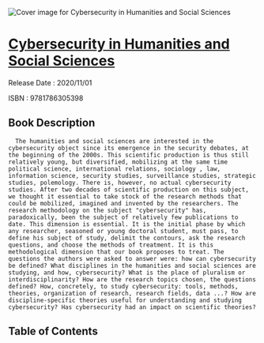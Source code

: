 ![Cover image for Cybersecurity in Humanities and Social Sciences](https://imgdetail.ebookreading.net/cover/cover/202109/EB9781786305398.jpg)

[Cybersecurity in Humanities and Social Sciences](https://ebookreading.net/view/book/Cybersecurity+in+Humanities+and+Social+Sciences-EB9781786305398_1.html "Cybersecurity in Humanities and Social Sciences")
====================================================================================================================

Release Date : 2020/11/01

ISBN : 9781786305398

Book Description
-----------------

      The humanities and social sciences are interested in the cybersecurity object since its emergence in the security debates, at the beginning of the 2000s. This scientific production is thus still relatively young, but diversified, mobilizing at the same time political science, international relations, sociology , law, information science, security studies, surveillance studies, strategic studies, polemology. There is, however, no actual cybersecurity studies. After two decades of scientific production on this subject, we thought it essential to take stock of the research methods that could be mobilized, imagined and invented by the researchers. The research methodology on the subject "cybersecurity" has, paradoxically, been the subject of relatively few publications to date. This dimension is essential. It is the initial phase by which any researcher, seasoned or young doctoral student, must pass, to define his subject of study, delimit the contours, ask the research questions, and choose the methods of treatment. It is this methodological dimension that our book proposes to treat. The questions the authors were asked to answer were: how can cybersecurity be defined? What disciplines in the humanities and social sciences are studying, and how, cybersecurity? What is the place of pluralism or interdisciplinarity? How are the research topics chosen, the questions defined? How, concretely, to study cybersecurity: tools, methods, theories, organization of research, research fields, data ...? How are discipline-specific theories useful for understanding and studying cybersecurity? Has cybersecurity had an impact on scientific theories?   


Table of Contents
-----------------

